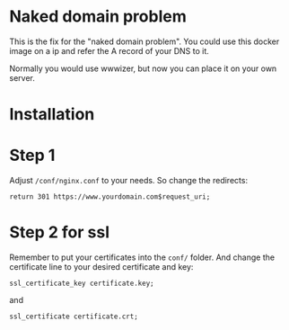 # Naked domain problem

This is the fix for the "naked domain problem". You could use this docker image on a ip and refer the A record of your DNS to it.

Normally you would use wwwizer, but now you can place it on your own server.

# Installation

# Step 1

Adjust `/conf/nginx.conf` to your needs. So change the redirects:

```return 301 https://www.yourdomain.com$request_uri;```

# Step 2 for ssl

Remember to put your certificates into the `conf/` folder. And change the certificate line to your desired certificate and key:

```ssl_certificate_key certificate.key;```

and

```ssl_certificate certificate.crt;```
